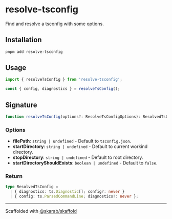 # resolve-tsconfig

Find and resolve a tsconfig with some options.

## Installation

```bash
pnpm add resolve-tsconfig
```

## Usage

```ts
import { resolveTsConfig } from 'resolve-tsconfig';

const { config, diagnostics } = resolveTsConfig();
```

## Signature

```ts
function resolveTsConfig(options?: ResolveTsConfigOptions): ResolvedTsConfig;
```

### Options

- **filePath**: `string | undefined` - Default to `tsconfig.json`.
- **startDirectory**: `string | undefined` - Default to current workind directory.
- **stopDirectory**: `string | undefined` - Default to root directory.
- **startDirectoryShouldExists**: `boolean | undefined` - Default to `false`.

### Return

```ts
type ResolvedTsConfig =
  | { diagnostics: ts.Diagnostic[]; config?: never }
  | { config: ts.ParsedCommandLine; diagnostics?: never };
```

---

Scaffolded with [@skarab/skaffold](https://www.npmjs.com/package/@skarab/skaffold)
